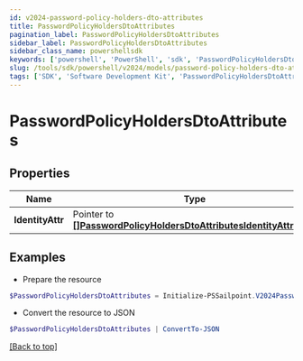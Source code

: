 ```yaml
---
id: v2024-password-policy-holders-dto-attributes
title: PasswordPolicyHoldersDtoAttributes
pagination_label: PasswordPolicyHoldersDtoAttributes
sidebar_label: PasswordPolicyHoldersDtoAttributes
sidebar_class_name: powershellsdk
keywords: ['powershell', 'PowerShell', 'sdk', 'PasswordPolicyHoldersDtoAttributes'] 
slug: /tools/sdk/powershell/v2024/models/password-policy-holders-dto-attributes
tags: ['SDK', 'Software Development Kit', 'PasswordPolicyHoldersDtoAttributes']
---
```



# PasswordPolicyHoldersDtoAttributes

## Properties

Name | Type | Description | Notes
------------ | ------------- | ------------- | -------------
**IdentityAttr** |  Pointer to [**[]PasswordPolicyHoldersDtoAttributesIdentityAttrInner**](password-policy-holders-dto-attributes-identity-attr-inner) | Attributes of PasswordPolicyHoldersDto | [optional] 

## Examples

- Prepare the resource
```powershell
$PasswordPolicyHoldersDtoAttributes = Initialize-PSSailpoint.V2024PasswordPolicyHoldersDtoAttributes  -IdentityAttr null
```

- Convert the resource to JSON
```powershell
$PasswordPolicyHoldersDtoAttributes | ConvertTo-JSON
```


[[Back to top]](#) 

